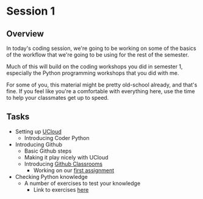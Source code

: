 # Session 1

## Overview

In today's coding session, we're going to be working on some of the basics of the workflow that we're going to be using for the rest of the semester.

Much of this will build on the coding workshops you did in semester 1, especially the Python programming workshops that you did with me.

For some of you, this material might be pretty old-school already, and that's fine. If you feel like you're a comfortable with everything here, use the time to help your classmates get up to speed. 

## Tasks

- Setting up [UCloud](https://cloud.sdu.dk)
    - Introducing Coder Python
- Introducing Github
    - Basic Github steps
    - Making it play nicely with UCloud
    - Introducing [Github Classrooms](https://classroom.github.com/)
        - Working on our [first assignment](https://classroom.github.com/a/P4iTg_cV)
- Checking Python knowledge
    - A number of exercises to test your knowledge
        - Link to exercises [here](hhttps://github.com/CHCAA-EDUX/Programming-for-the-Humanities-E22/tree/main/exercises)


